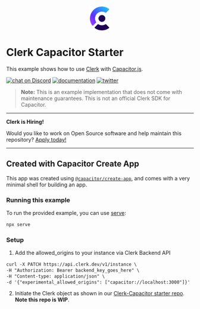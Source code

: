 <p align="center">
  <a href="https://www.clerk.dev/?utm_source=github&utm_medium=starter_repos&utm_campaign=capacitor_starter" target="_blank" align="center">
    <picture>
      <source media="(prefers-color-scheme: dark)" srcset="./docs/clerk-logo-dark.png">
      <img src="./docs/clerk-logo-light.png" height="64">
    </picture>
  </a>
  <br />
</p>

# Clerk Capacitor Starter

This example shows how to use [Clerk](https://www.clerk.dev/?utm_source=github&utm_medium=starter_repos&utm_campaign=capacitor_starter) with [Capacitor.js](https://capacitorjs.com/).

[![chat on Discord](https://img.shields.io/discord/856971667393609759.svg?logo=discord)](https://discord.com/invite/b5rXHjAg7A)
[![documentation](https://img.shields.io/badge/documentation-clerk-green.svg)](https://docs.clerk.dev)
[![twitter](https://img.shields.io/twitter/follow/ClerkDev?style=social)](https://twitter.com/intent/follow?screen_name=ClerkDev)

> **Note:** This is an example implementation that does not come with maintenance guarantees. This is not an official Clerk SDK for Capacitor.

---

**Clerk is Hiring!**

Would you like to work on Open Source software and help maintain this repository? [Apply today!](https://apply.workable.com/clerk-dev/)

---

## Created with Capacitor Create App

This app was created using [`@capacitor/create-app`](https://github.com/ionic-team/create-capacitor-app),
and comes with a very minimal shell for building an app.

### Running this example

To run the provided example, you can use [serve](https://www.npmjs.com/package/serve):

```bash
npx serve
```

### Setup

1. Add the allowed_origins to your instance via Clerk Backend API

```
curl -X PATCH https://api.clerk.dev/v1/instance \
-H "Authorization: Bearer backend_key_goes_here" \
-H "Content-type: application/json" \
-d '{"experimental_allowed_origins": ["capacitor://localhost:3000"]}'
```

2. Initiate the Clerk object as shown in our [Clerk-Capacitor starter repo](https://github.com/clerkinc/clerk-capacitor-starter/blob/main/www/index.html). **Note this repo is WIP**.
